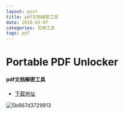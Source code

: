 ```yaml
---
layout: post
title: pdf文档解密工具
date: 2018-03-07
categories: 实用工具
tags: pdf
---
```


# Portable PDF Unlocker

#### pdf文档解密工具

- [下载地址](https://sourceforge.net/projects/portablepdfunlocker/)

  

![5b667d3729913](https://i.loli.net/2018/08/05/5b667d3729913.png)


